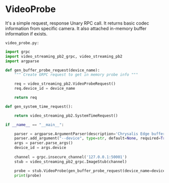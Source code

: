 # VideoProbe

It's a simple request, response Unary RPC call. It returns basic codec information from specific camera. It also attached in-memory buffer information if exists.

`video_probe.py:`

```python
import grpc
import video_streaming_pb2_grpc, video_streaming_pb2
import argparse

def gen_buffer_probe_request(device_name):
    """ Create GRPC request to get in memory probe info """

    req = video_streaming_pb2.VideoProbeRequest()
    req.device_id = device_name

    return req

def gen_system_time_request():

    return video_streaming_pb2.SystemTimeRequest()

if __name__ == "__main__":

    parser = argparse.ArgumentParser(description='Chrysalis Edge buffered images example')
    parser.add_argument("--device", type=str, default=None, required=True)
    args = parser.parse_args()
    device_id = args.device
    
    channel = grpc.insecure_channel('127.0.0.1:50001')
    stub = video_streaming_pb2_grpc.ImageStub(channel)

    probe = stub.VideoProbe(gen_buffer_probe_request(device_name=device_id))
    print(probe)
```